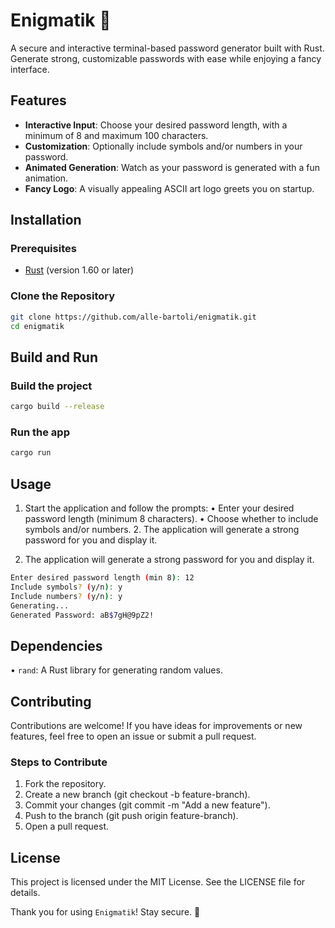 # Enigmatik 🔐

A secure and interactive terminal-based password generator built with Rust.
Generate strong, customizable passwords with ease while enjoying a fancy interface.

## Features

- **Interactive Input**: Choose your desired password length, with a minimum of 8 and maximum 100 characters.
- **Customization**: Optionally include symbols and/or numbers in your password.
- **Animated Generation**: Watch as your password is generated with a fun animation.
- **Fancy Logo**: A visually appealing ASCII art logo greets you on startup.

## Installation

### Prerequisites

- [Rust](https://www.rust-lang.org/tools/install) (version 1.60 or later)

### Clone the Repository

```bash
git clone https://github.com/alle-bartoli/enigmatik.git
cd enigmatik
```

## Build and Run

### Build the project

```sh
cargo build --release
```

### Run the app

```sh
cargo run
```

## Usage

1. Start the application and follow the prompts:
   • Enter your desired password length (minimum 8 characters).
   • Choose whether to include symbols and/or numbers. 2. The application will generate a strong password for you and display it.

2. The application will generate a strong password for you and display it.

```sh
Enter desired password length (min 8): 12
Include symbols? (y/n): y
Include numbers? (y/n): y
Generating...
Generated Password: aB$7gH@9pZ2!
```

## Dependencies

• `rand`: A Rust library for generating random values.

## Contributing

Contributions are welcome!
If you have ideas for improvements or new features, feel free to open an issue or submit a pull request.

### Steps to Contribute

1. Fork the repository.
2. Create a new branch (git checkout -b feature-branch).
3. Commit your changes (git commit -m "Add a new feature").
4. Push to the branch (git push origin feature-branch).
5. Open a pull request.

## License

This project is licensed under the MIT License. See the LICENSE file for details.

Thank you for using `Enigmatik`! Stay secure. 🔐
